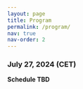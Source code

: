 ```yaml
---
layout: page
title: Program
permalink: /program/
nav: true
nav-order: 2
---
```


### July 27, 2024 (CET)

**Schedule TBD**